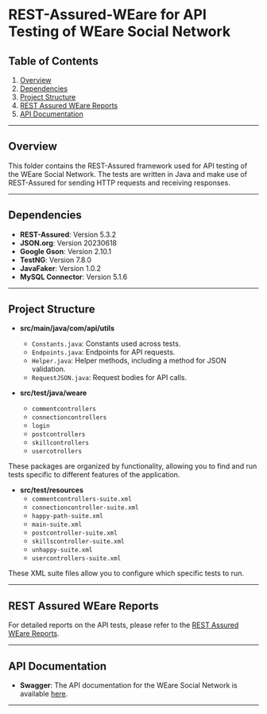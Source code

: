 # REST-Assured-WEare for API Testing of WEare Social Network

## Table of Contents
1. [Overview](#overview)
2. [Dependencies](#dependencies)
3. [Project Structure](#project-structure)
4. [REST Assured WEare Reports](#rest-assured-weare-reports)
5. [API Documentation](#api-documentation)

---

## Overview
This folder contains the REST-Assured framework used for API testing of the WEare Social Network. The tests are written in Java and make use of REST-Assured for sending HTTP requests and receiving responses.

---

## Dependencies

- **REST-Assured**: Version 5.3.2
- **JSON.org**: Version 20230618
- **Google Gson**: Version 2.10.1
- **TestNG**: Version 7.8.0
- **JavaFaker**: Version 1.0.2
- **MySQL Connector**: Version 5.1.6

---

## Project Structure

- **src/main/java/com/api/utils**
  - `Constants.java`: Constants used across tests.
  - `Endpoints.java`: Endpoints for API requests.
  - `Helper.java`: Helper methods, including a method for JSON validation.
  - `RequestJSON.java`: Request bodies for API calls.

- **src/test/java/weare**
  - `commentcontrollers`
  - `connectioncontrollers`
  - `login`
  - `postcontrollers`
  - `skillcontrollers`
  - `usercotrollers`

These packages are organized by functionality, allowing you to find and run tests specific to different features of the application.

- **src/test/resources**
  - `commentcontrollers-suite.xml`
  - `connectioncontroller-suite.xml`
  - `happy-path-suite.xml`
  - `main-suite.xml`
  - `postcontroller-suite.xml`
  - `skillscontroller-suite.xml`
  - `unhappy-suite.xml`
  - `usercontrollers-suite.xml`

These XML suite files allow you to configure which specific tests to run.

---

## REST Assured WEare Reports
For detailed reports on the API tests, please refer to the [REST Assured WEare Reports](./REST%20Assured%20WEare%20Reports/README.md).

---

## API Documentation

- **Swagger**: The API documentation for the WEare Social Network is available [here](http://localhost:8081/swagger-ui.html#/).

---
